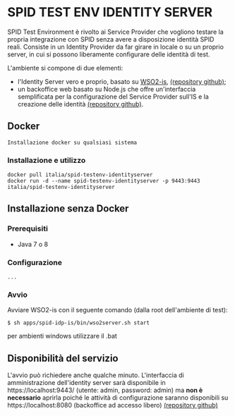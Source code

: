 # SPID TEST ENV IDENTITY SERVER

SPID Test Environment è rivolto ai Service Provider che vogliono testare la propria integrazione con SPID senza avere a disposizione identità SPID reali.
Consiste in un Identity Provider da far girare in locale o su un proprio server, in cui si possono liberamente configurare delle identità di test.

L'ambiente si compone di due elementi:
* l'Identity Server vero e proprio, basato su [WSO2-is](https://github.com/wso2/product-is), [(repository github)](https://github.com/italia/spid-testenv-identityserver);
* un backoffice web basato su Node.js che offre un'interfaccia semplificata per la configurazione del Service Provider sull'IS e la creazione delle identità [(repository github)](https://github.com/italia/spid-testenv-backoffice).

## Docker

```
Installazione docker su qualsiasi sistema
```

### Installazione e utilizzo

```
docker pull italia/spid-testenv-identityserver
docker run -d --name spid-testenv-identityserver -p 9443:9443 italia/spid-testenv-identityserver
```

## Installazione senza Docker

### Prerequisiti

* Java 7 o 8

### Configurazione

```
...
```

### Avvio

Avviare WSO2-is con il seguente comando (dalla root dell'ambiente di test):

```
$ sh apps/spid-idp-is/bin/wso2server.sh start
```
per ambienti windows utilizzare il .bat

## Disponibilità del servizio

L'avvio può richiedere anche qualche minuto.
L'interfaccia di amministrazione dell'identity server sarà disponibile in https://localhost:9443/ (utente: admin, password: admin) 
ma **non è necessario** aprirla poiché le attività di configurazione saranno disponibili su https://localhost:8080 (backoffice ad accesso libero) [(repository github)](https://github.com/italia/spid-testenv-backoffice)